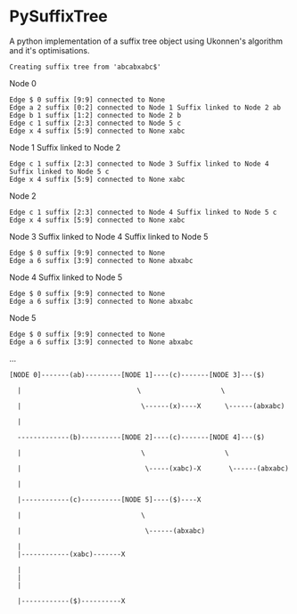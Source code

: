 PySuffixTree
============

A python implementation of a suffix tree object using Ukonnen's algorithm 
and it's optimisations.

    Creating suffix tree from 'abcabxabc$'

Node 0

	Edge $ 0 suffix [9:9] connected to None 
	Edge a 2 suffix [0:2] connected to Node 1 Suffix linked to Node 2 ab
	Edge b 1 suffix [1:2] connected to Node 2 b
	Edge c 1 suffix [2:3] connected to Node 5 c
	Edge x 4 suffix [5:9] connected to None xabc

Node 1 Suffix linked to Node 2

	Edge c 1 suffix [2:3] connected to Node 3 Suffix linked to Node 4 Suffix linked to Node 5 c
	Edge x 4 suffix [5:9] connected to None xabc

Node 2

	Edge c 1 suffix [2:3] connected to Node 4 Suffix linked to Node 5 c
	Edge x 4 suffix [5:9] connected to None xabc

Node 3 Suffix linked to Node 4 Suffix linked to Node 5

	Edge $ 0 suffix [9:9] connected to None 
	Edge a 6 suffix [3:9] connected to None abxabc

Node 4 Suffix linked to Node 5

	Edge $ 0 suffix [9:9] connected to None 
	Edge a 6 suffix [3:9] connected to None abxabc
	
Node 5

	Edge $ 0 suffix [9:9] connected to None 
	Edge a 6 suffix [3:9] connected to None abxabc

...

	[NODE 0]-------(ab)---------[NODE 1]----(c)-------[NODE 3]---($)

	  |                             \                    \

	  |                              \------(x)----X      \------(abxabc)

	  |

	  -------------(b)----------[NODE 2]----(c)-------[NODE 4]---($)

	  |                              \                    \    

	  |                               \-----(xabc)-X       \------(abxabc)

	  |

	  |------------(c)----------[NODE 5]----($)----X

	  |                              \                        

	  |                               \------(abxabc)

	  |
	  |------------(xabc)-------X

	  |
	  |
	  |

	  |------------($)----------X